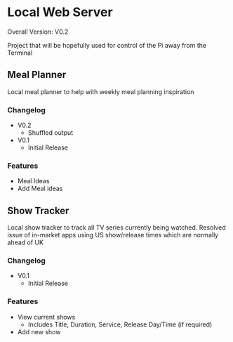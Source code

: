 # Local Web Server

Overall Version: V0.2

Project that will be hopefully used for control of the Pi away from the Terminal

## Meal Planner
Local meal planner to help with weekly meal planning inspiration

### Changelog
 - V0.2
	- Shuffled output
 - V0.1
	- Initial Release

### Features
 - Meal Ideas
 - Add Meal ideas

## Show Tracker
Local show tracker to track all TV series currently being watched. Resolved issue of in-market apps using US show/release times which are normally ahead of UK

### Changelog
 - V0.1
	- Initial Release

### Features
 - View current shows
	- Includes Title, Duration, Service, Release Day/Time (if required)
 - Add new show




